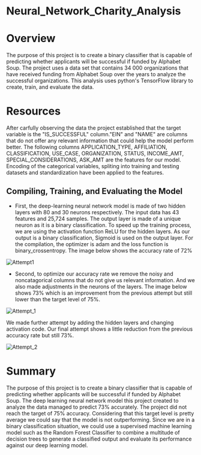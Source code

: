 

# Neural_Network_Charity_Analysis
# Overview
The purpose of this project is to create a binary classifier that is capable of predicting whether applicants will be successful if funded by Alphabet Soup. The project uses a data set that contains 34 000 organizations that have received funding from Alphabet Soup over the years to analyze the successful organizations. This analysis uses python's TensorFlow library to create, train, and evaluate the data.

# Resources
After carfully observing the data the project established that the target variable is the "IS_SUCCESSFUL" column."EIN" and "NAME" are columns that do not offer any relevant information that could help the model perform better.
The following columns APPLICATION_TYPE, AFFILIATION, CLASSIFICATION, USE_CASE, ORGANIZATION, STATUS, INCOME_AMT, SPECIAL_CONSIDERATIONS, ASK_AMT are the features for our model.
Encoding of the categorical variables, spliting into training and testing datasets and standardization have been applied to the features.
 
 ## Compiling, Training, and Evaluating the Model
  - First, the deep-learning neural network model is made of two hidden layers with 80 and 30 neurons respectively. The input data has 43 features and 25,724 samples.
The output layer is made of a unique neuron as it is a binary classification. To speed up the training process, we are using the activation function ReLU for the hidden layers. As our output is a binary classification, Sigmoid is used on the output layer. For the compilation, the optimizer is adam and the loss function is binary_crossentropy. The image below shows the accuracy rate of 72%

![Attempt1](https://user-images.githubusercontent.com/78656720/124116402-ec29fe00-da3c-11eb-8c2e-fed399e23595.PNG)

 - Second, to optimize our accuracy rate we remove the noisy and noncatagorical columns that do not give us relevant information. And we also made adjustments in the neurons of the layers. The image below shows 73% which is an improvement from the previous attempt but still lower than the target level of 75%. 

![Attempt_1](https://user-images.githubusercontent.com/78656720/124124262-3a8fca80-da46-11eb-8b70-2024bf82051f.PNG)




We made further attempt by adding the hidden layers and changing activation code. Our final attempt shows a little reduction from the previous accuracy rate but still 73%.

![Attempt_2](https://user-images.githubusercontent.com/78656720/124124480-775bc180-da46-11eb-80ed-f7ba3291124c.PNG)


# Summary
The purpose of this project is to create a binary classifier that is capable of predicting whether applicants will be successful if funded by Alphabet Soup. The deep learning neural network model this project created to analyze the data managed to predict  73% accurately. The project did not reach the target of 75% accuracy. Considering that this target level is pretty average we could say that the model is not outperforming. Since we are in a binary classification situation, we could use a supervised machine learning model such as the Random Forest Classifier to combine a multitude of decision trees to generate a classified output and evaluate its performance against our deep learning model.
